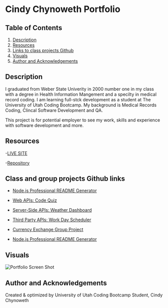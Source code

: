 # Cindy Chynoweth Portfolio

## Table of Contents

1. [Description](#description)
2. [Resources](#resources)
3. [Links to class projects Github](#links-to-class-projects-github)
4. [Visuals](#visuals)
5. [Author and Acknowledgements](#author-and-acknowledgements)

## Description

I graduated from Weber State Univerity in 2000 number one in my class with a degree in Health Information Mangement and a specilty in medical record coding.  I am learning full-stck development as a student at The University of Utah Coding Bootcamp.  My background is Medical Records Coding, Clincal Software Development and QA.  

This project is for potential employer to see my work, skills and experience with software development and more.

## Resources

-[LIVE SITE](https://cinderbeast.github.io/Portfolio/)

-[Repository](https://github.com/Cinderbeast/Portfolio)

## Class and group projects Github links

- [Node.js Professional README Generator](https://github.com/Cinderbeast/Team-Profile-Generator)

- [Web APIs: Code Quiz](https://github.com/Cinderbeast/Web-APIs)

- [Server-Side APIs: Weather Dashboard](https://github.com/Cinderbeast/server-side-API-s)

- [Third Party APIs: Work Day Scheduler](https://github.com/Cinderbeast/Third-Party-APIs)

- [Currency Exchange Group Project](https://github.com/Logan2391/Currency-Exchange)

- [Node.js Professional README Generator](https://github.com/Logan2391/Currency-Exchange)

## Visuals


![Portfolio Screen Shot]()

## Author and Acknowledgements

Created & optimized by University of Utah Coding Bootcamp Student, Cindy Chynoweth

